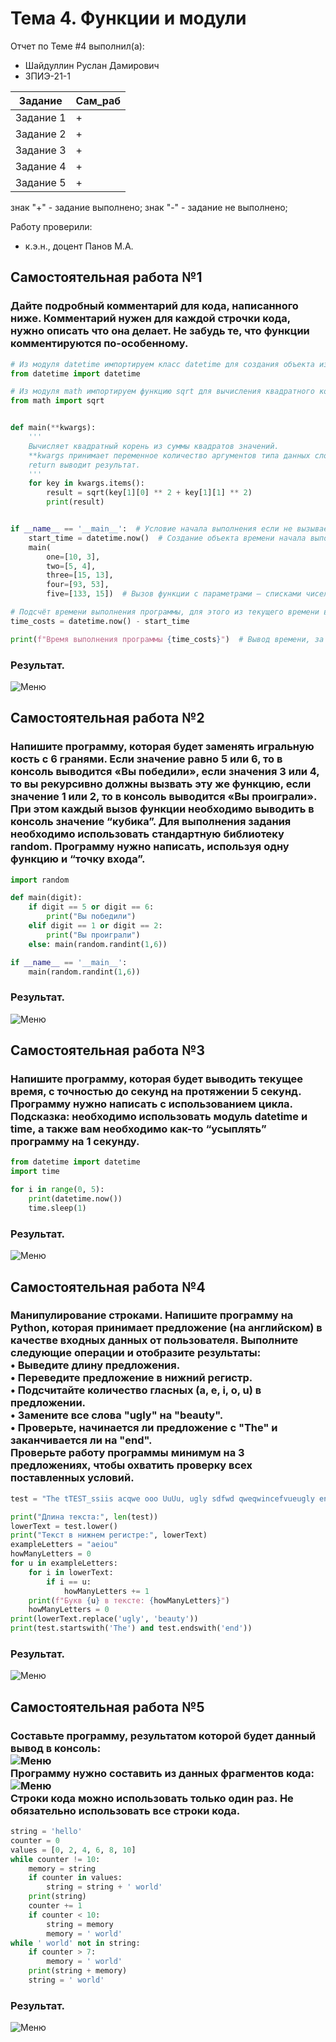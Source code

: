 # Тема 4. Функции и модули
Отчет по Теме #4 выполнил(а):
- Шайдуллин Руслан Дамирович
- ЗПИЭ-21-1

| Задание | Сам_раб |
| ------  | ------ |
| Задание 1 | + |
| Задание 2 | + |
| Задание 3 | + |
| Задание 4 | + |
| Задание 5 | + |

знак "+" - задание выполнено; знак "-" - задание не выполнено;

Работу проверили:
- к.э.н., доцент Панов М.А.

## Самостоятельная работа №1
### Дайте подробный комментарий для кода, написанного ниже. Комментарий нужен для каждой строчки кода, нужно описать что она делает. Не забудь те, что функции комментируются по-особенному.

```python
# Из модуля datetime импортируем класс datetime для создания объекта из текущих даты и времени
from datetime import datetime

# Из модуля math импортируем функцию sqrt для вычисления квадратного корня
from math import sqrt


def main(**kwargs):
    '''
    Вычисляет квадратный корень из суммы квадратов значений.
    **kwargs принимает переменное количество аргументов типа данных словарь со значениями в виде списка чисел.
    return выводит результат.
    '''
    for key in kwargs.items():
        result = sqrt(key[1][0] ** 2 + key[1][1] ** 2)
        print(result)


if __name__ == '__main__':  # Условие начала выполнения если не вызывается из другого модуля, а запускается напрямую
    start_time = datetime.now()  # Создание объекта времени начала выполнения программы
    main(
        one=[10, 3],
        two=[5, 4],
        three=[15, 13],
        four=[93, 53],
        five=[133, 15])  # Вызов функции с параметрами — списками чисел

# Подсчёт времени выполнения программы, для этого из текущего времени вычитается время начала выполнения
time_costs = datetime.now() - start_time

print(f"Время выполнения программы {time_costs}")  # Вывод времени, за которое была выполнена программа
```
### Результат.
![Меню](https://github.com/stratch1989/ProgramEngineering/blob/Theme_4/img/task1.png)

## Самостоятельная работа №2
### Напишите программу, которая будет заменять игральную кость с 6 гранями. Если значение равно 5 или 6, то в консоль выводится «Вы победили», если значения 3 или 4, то вы рекурсивно должны вызвать эту же функцию, если значение 1 или 2, то в консоль выводится «Вы проиграли». При этом каждый вызов функции необходимо выводить в консоль значение “кубика”. Для выполнения задания необходимо использовать стандартную библиотеку random. Программу нужно написать, используя одну функцию и “точку входа”.

```python
import random

def main(digit):
    if digit == 5 or digit == 6:
        print("Вы победили")
    elif digit == 1 or digit == 2:
        print("Вы проиграли")
    else: main(random.randint(1,6))

if __name__ == '__main__':
    main(random.randint(1,6))
```
### Результат.
![Меню](https://github.com/stratch1989/ProgramEngineering/blob/Theme_4/img/task2.png)

## Самостоятельная работа №3
### Напишите программу, которая будет выводить текущее время, с точностью до секунд на протяжении 5 секунд. Программу нужно написать с использованием цикла. Подсказка: необходимо использовать модуль datetime и time, а также вам необходимо как-то “усыплять” программу на 1 секунду.

```python
from datetime import datetime
import time

for i in range(0, 5):
    print(datetime.now())
    time.sleep(1)
```
### Результат.
![Меню](https://github.com/stratch1989/ProgramEngineering/blob/Theme_4/img/task3.png)
  
## Самостоятельная работа №4
### Манипулирование строками. Напишите программу на Python, которая принимает предложение (на английском) в качестве входных данных от пользователя. Выполните следующие операции и отобразите результаты:<br>• Выведите длину предложения.<br>• Переведите предложение в нижний регистр.<br>• Подсчитайте количество гласных (a, e, i, o, u) в предложении.<br>• Замените все слова "ugly" на "beauty".<br>• Проверьте, начинается ли предложение с "The" и заканчивается ли на "end".<br>Проверьте работу программы минимум на 3 предложениях, чтобы охватить проверку всех поставленных условий.

```python
test = "The tTEST_ssiis acqwe ooo UuUu, ugly sdfwd qweqwincefvueugly end"

print("Длина текста:", len(test))
lowerText = test.lower()
print("Текст в нижнем регистре:", lowerText)
exampleLetters = "aeiou"
howManyLetters = 0
for u in exampleLetters:
    for i in lowerText:
        if i == u:
            howManyLetters += 1
    print(f"Букв {u} в тексте: {howManyLetters}")
    howManyLetters = 0
print(lowerText.replace('ugly', 'beauty'))
print(test.startswith('The') and test.endswith('end'))
```
### Результат.
![Меню](https://github.com/stratch1989/ProgramEngineering/blob/Theme_3/img/task4.png)

## Самостоятельная работа №5
### Составьте программу, результатом которой будет данный вывод в консоль:<br>![Меню](https://github.com/stratch1989/ProgramEngineering/blob/Theme_3/img/5.1.png)<br>Программу нужно составить из данных фрагментов кода:<br>![Меню](https://github.com/stratch1989/ProgramEngineering/blob/Theme_3/img/5.2.png)<br>Строки кода можно использовать только один раз. Не обязательно использовать все строки кода.

```python
string = 'hello'
counter = 0
values = [0, 2, 4, 6, 8, 10]
while counter != 10:
    memory = string
    if counter in values:
        string = string + ' world'
    print(string)
    counter += 1
    if counter < 10:
        string = memory
        memory = ' world'
while ' world' not in string:
    if counter > 7:
        memory = ' world'
    print(string + memory)
    string = ' world'
```

### Результат.
![Меню](https://github.com/stratch1989/ProgramEngineering/blob/Theme_3/img/task5.png)